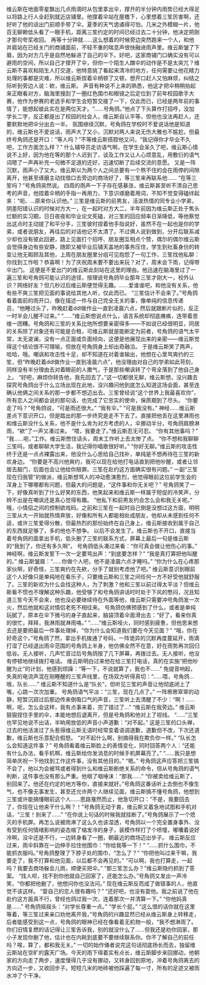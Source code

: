 维云斯在地面零星飘出几点雨滴时从包里拿出伞，撑开的半分钟内雨势已经大得足以将路上行人全赶到就近店铺里。他撑着伞站在屋檐下，心里想着三笙厉害啊，还好听了他的话出门前顺手带了伞。夏季的天气诡谲得可怕，几米之外模糊一片，他百无聊赖低头看了一眼手机，距离三笙约定的时间已经过去二十分钟，他决定把刚才那句夸奖收回。
再等十分钟就……这么想着的时候旁边突然跑来一个人，和他并肩站在已经关门的商铺面前，不轻不重的喘息声很快融进雨声里。维云斯皱了下眉，因为对方几乎是自然地躲进了自己的伞下。好吧，这家商铺门口确实没有可以避雨的空间，所以自己才撑开了伞，但你一个陌生人蹭伞的动作是不是太突兀？维云斯不喜欢和陌生人打交道，他特意挑了看起来清冷的地方，任何需要让他花精力处理的事都是灾难，所以维云斯捏着伞柄顿了又顿，想开口赶人又怕麻烦，纠结之际听到旁边人说：欸，维云斯。
声音有种说不上来的熟悉，他这才把伞稍稍抬起来正眼看对方，脑海里搜刮了一圈红色围巾和眼镜之后定位到了前年校园歌手大赛，他作为参赛的老选手和学生会短暂交接了一下，仅此而已，已经是两年前的事情了，能想起彼此实在是两位天才。“……号角鸽。”他点了下头算作打招呼，没加学长二字，反正都是出了校园的社会人，维云斯自认平等，但他也没法再赶人，还要默默地把伞分出去一半。
氛围继续沉默，号角鸽在学校时不爱说话他是知道的，维云斯也不爱说话，雨声大了又小，沉默对两人来说无伤大雅也不尴尬，但最终号角鸽还是开口：“等人吗？”不等维云斯搭腔他又问，“我记得你才毕业不久吧，工作方面怎么样？”
什么辅导员走访语气啊，在学生会呆久了吧，维云斯心情说不上好，因为他在等的那个人迟到了，谈及工作又让人心烦意乱，用敷衍的语气词嗯了一声再补充一句微不足道的还好，迅速切断了后续交流的意愿。
又是一阵沉默，雨声小了又大。维云斯以为两个人之间总要有一个熬不住的会在雨停的间隙离开，他甚至琢磨主动找借口去旁边的商场好了，等三笙来再联系他……
“在等三笙吗？”号角鸽突然说。
四周的雨声一下子存在感暴涨，维云斯甚至听不清自己思考的声音，他捏着伞柄的手指一再用力，下意识琢磨着用词，不知不觉变得磕绊起来：“呃、…原来你认识他。”
三笙是维云斯的前男友，活泼热情的同专业小学弟，阴差阳错认识的时候对方大一，在一起时对方大二，半年前因为维云斯正处于焦头烂额的实习期，日日夜夜和毕业论文死磕，对三笙的回应频率日渐降低，等他察觉出这点时主动提了和平分手，三笙彼时捏着他手指说好，虽然不在一起也是你的学弟，或者说朋友，再往后的对话他记不太清了。不过俩人说到做到，分开后联系减少却也没有彼此回避，路上见面打个招呼、朋友圈互相点个赞，偶尔的偶尔维云斯会觉得身边有些安静，随即又被毕业后铺天盖地的事务压住，学生到社畜身份的转变让他无暇顾及其他，上周在朋友圈里分组可见抱怨了一句工作，三笙找他私聊：你找到工作啦？恭喜啊！为了庆祝周末要不要出来玩？对了，周末会下雨，记得带伞出门。
这便是不爱出门的维云斯此刻站在这里的理由。他迅速在脑海里过了一遍三笙和号角鸽可能认识的途径，按理说号角鸽毕业那年三笙才刚大一，校外认识？网络好友？但几秒过后维云斯便觉得无趣。……爱谁谁吧，和他没有关系，他有些不爽三笙把见面的事说给其他人听，仅此而已。
“三笙估计不会来了。”号角鸽看着面前的雨开口，像在描述一件与自己完全无关的事，像单纯的信息传递员，“他睡过头了，昨晚赶着ddl做作业一直到凌晨六点，然后就跟断片似的，反正一时半会儿醒不过来。”
“……”维云斯想说点什么，语言系统却彻底瘫痪，连带着思维一团糟。号角鸽和三笙的关系比他所想要亲密得多——不如说已经很明显，同居的关系除了对象还有可能是合租，可维云斯就是能断定为前者，号角鸽的语气太平常，太无波澜，没有一点正面或负面倾向，这便是他展现出来的亲密——维云斯觉得这个结论很不可理喻，但放在号角鸽身上却出奇融洽。
于是维云斯笑了两声，哈哈，哦。嘲讽和攻击性十足，却不知道在对着谁输出，他想在心里骂爽约的三笙，但“昨晚赶着ddl做作业一直到凌晨六点”，他没理由对自己的学弟如此苛刻，同样没有半分理由去对着眼前的人撒气，于是那些嘲讽转了个弯全落到了他自己身上。
“好吧，麻烦你转告他，我先回去了。”这一切都很无聊，维云斯想，没兴趣去探究号角鸽出于什么立场出现在此地，没兴趣问他到底怎么知道这场会面，甚至连确认他俩之间关系的那一步都不想迈出去。三笙曾经说“这个世界上我最喜欢你”，所有恋人之间都会说的那句话，也完成了它忠实的使命，保质期到了尽头。
“你要走了吗？”号角鸽说，“可是雨还很大。”
“我有伞。”
“可是我没有。”
神经……维云斯差点下意识开口，但是踏出的那一步终究是走不下去了。直接把他丢在这里淋雨也和维云斯没什么关系，他不是什么肯为对方考虑的人，伞挪动半分，号角鸽肩膀淋雨，“欸”了一声又凑过来。
“喂，我要走了。”维云斯忍无可忍。
“你有其他事吗？”
“我……呃，”工作。维云斯憋住话头，周末工作听上去太惨了点。
“你不想和我聊聊三笙吗，或者聊聊大学生活，我记得你唱歌很好听。”
“你好无聊。”维云斯的攻击性终于还是一点点裸露出来，他没什么心思给自己找补，单纯是不想再待在三笙的新欢身边。
“你要是不高兴他爽约，我可以现在给他打电话直到把他吵醒，或者让邻居去敲门，后面也会让他给你赔罪。三笙在赴约这方面确实很有问题。”
一副“三笙现在归我管”的做派，维云斯想骂人的冲动愈演愈烈，他觉得眼前这位前学生会的浑身上下哪哪都有问题，但最大的问题是，“这件事和你无关吧？”
号角鸽笑了一下，好像真听到了什么好笑的东西，他笑起来和维云斯一样属于短促的冷笑声，分辨不出是在嘲讽还是真心觉得有趣。
“他私下和前男友约会怎么会和我无关呢。”
哦，小情侣之间的控制欲戏码。之前和三笙在一起时自己倒是没想过这方面，明明三笙从大一开始就热情奔放，好像和所有人都能相处成朋友，他却从未感到任何不适，或许三笙爱得分散，但最热烈的那份始终在自己身上，维云斯接收到属于自己的东西就足够了，多的他也不想争。
以后不会发生了。维云斯也不开口，直接当着号角鸽的面拿出手机，低头删了三笙的联系方式，屏幕上最后一句是维云斯的“我到了，你还有多久啊”。
号角鸽低头凑过来看：“你可真会做让他伤心的事。”
神经啊，维云斯发誓下一次一定要骂出声：“到底要怎样？”
“我是真打算把他叫醒的。”
维云斯皱眉：“……你做个人吧，他不是凌晨六点才睡吗。”
“你为什么在心疼那家伙啊，好奇怪，三笙爽约在先欸，分手了就别考虑他了吧。”
维云斯意识到眼前这个人好像只是单纯地在看乐子，只要维云斯和三笙之间任何一方不好受他就舒服了。三笙的新欢为什么会找这种人，为了刺激？他和三笙以前过得太平淡？但维云斯看不惯也不理解这种乐趣，他受够了和号角鸽讲话时时处于下风的憋闷，况且知道三笙今天不会来，他也没必要继续待在外面等他，维云斯只需要冲号角鸽发一次火，然后他就和这对情侣老死不相往来。
号角鸽仿佛预感到了什么，或者是单纯玩腻了，原本在伞下微弓的身子直起来，脑袋顶着伞面滑出去：“好了，看来你真的很忙，拜拜，我淋雨就淋雨咯。”
“……”维云斯哑火，同时感到疲惫，但他思来想去还是要把最后一件事处理掉，“你为什么会知道我们要在今天见面？”
“哦，你在好奇这个。”号角鸽了然，拿出手机拨通了号码，一阵诡异的沉默再度蔓延开，雨滴打湿了已经退出雨伞范围的号角鸽上半身，他仿佛全然不在意，好在雨势再次回归低谷。无人接听，几声忙音过后号角鸽按了几下屏幕，再拨过去。无人接听，他没有停顿地继续拨打电话。
维云斯明白过来他在给三笙打电话，真的在实施“把他吵醒为止”的计划，他感到烦躁：“等一下，不说就算了，我也不……”
免提音响起，失真的电流声混在刚睡醒的三笙声线里，在场双方听得真切：“……喂，号角鸽…哦，队长……”
维云斯不知道什么是“队长”，但听见三笙的声音让他彻底闭上了嘴，心跳一次次加重。
号角鸽语气平淡：“三笙，现在几点了。”
一阵窸窸窣窣的动静，短暂沉寂过后那边传来倒吸口气的声音，三笙听上去清醒了不少：“啊！……啊，呃，怎么会这样，我有点事来着，完了错过了…”
“维云斯在我旁边。”
维云斯狠狠捏住手里的伞，本能地想后退离开，但是号角鸽和他对上了视线。
“……”三笙也罕见地说不出话，半晌用放低的声音小声道歉：“对不起。”
这是三笙的口头禅，过去的他活泼过了头惹得维云斯无语时经常变着语调道歉，道歉但不改，下次还道歉，维云斯也乐意配合假怒。
“对不起什么啊，别搞得我在欺负你一样。”
“队长怎么会知道这件事？”
号角鸽看着维云斯脸上的表情变化，同时回答两个人：“还能有什么办法，看手机啊，维云斯给你发消息的时候手机屏幕亮了。”
“……我只是想简单庆祝一下他找到工作这件事，没有其他目的。”
“嗯。”
号角鸽这声应答把三笙搞不会了，他以为会被骂或者得到什么和维云斯断绝关系的命令，但从号角鸽的语气判断，这件事也没有那么严重。他咽了咽唾沫：“那我……”
“你被卖给维云斯了，别回来了。他还在约定的地方等你，直接来就好。”号角鸽这番话听上去倒也不像生气，也不像无事发生，甚至还允许两个人继续见面，维云斯搞不懂号角鸽，他想到三笙或许能搞懂眼前这个人……思路戛然而止，他急切开口：“不是，我要回去了，你现在让他来干什么啊？！”号角鸽无动于衷，维云斯又着急地试图和手机对话，“三笙！别来了……”
“在你说上句话的时候我就挂断了。”号角鸽展示了一个熄灭的手机屏。再怎么说被雨淋了这么久也该湿透，号角鸽以一个完全置身事外、没有受到任何情绪影响的姿态缩了缩发冷的身子，装模作样打了个喷嚏，嘟囔着说好冷啊，没伞还是不行，一边转身看了一圈，朝最近的商场迈出步子。
维云斯反应过来，雨伞斜靠在一边伸手拉住他围巾：“你给我等一下！”
“……抓什么围巾，不能抓衣服吗。”号角鸽整理了下脖子处的围巾，“怎么了？”
“你把他叫过来干嘛，我要走了，我不打算和他见面，以后都不会再见的。”
“可以啊，我也打算走，一起吗？我要去商场躲会儿雨，顺便买把伞。”
“那三笙怎么办？”维云斯隐约抓到了答案。
“找人呗，找不到你他就自己回家了，还能怎么办。”号角鸽又发出一声冷笑，“你都把他删了，他想问你也没法问。”
现在维云斯反而成了做错事的人，他直觉不该这样。
“耍自己的恋人很有趣吗？”
“还好吧，也没有耍他。我之前说了他在赴约这方面真不行，曾经也鸽过我一次，连着那次一并清算一下。”
“你他妈真是……”
号角鸽摇摇头：“对学长尊重一点。”
“学长个屁。”
“这么恨的话你就在这里等着，等三笙过来亲口劝他离开我，”号角鸽的兴趣显然已经从维云斯身上转移走，后者能感受到这一点，号角鸽的眼神已经在像看着无机物一般，“我不想淋雨了。你们旧情复燃的话记得让三笙告诉我，别的就没什么了……但我还是劝你回家，那小子发现你删了他，估计也在内耗到底要不要继续联系你。你不了解自己的前任吗？唉，算了，都和我无关。”
一切的始作俑者说完这句话彻底扬长而去，独留维云斯站在空旷的露天广场。今天的雨下得着实有点长，维云斯脚步来回挪动，他朝家的方向走了两步，速度慢得几乎没有挪动，又转身回到原地，冲着号角鸽离去的方向迈一步，又收回步子。短短几米的地砖被他踩遍了每一寸，所有的足迹又被雨水冲了个干净。